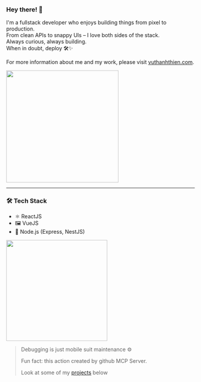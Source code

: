 ### Hey there! 👋

I'm a fullstack developer who enjoys building things from pixel to production.  
From clean APIs to snappy UIs – I love both sides of the stack.  
Always curious, always building.  
When in doubt, deploy 🛠️✨

For more information about me and my work, please visit [vuthanhthien.com](https://vuthanhthien.com).


<img src="https://media.giphy.com/media/v1.Y2lkPTc5MGI3NjExajdyOHF2YjFiMnh2amJtMnR3bnpqdGtkZzY2aHIwYmU4dDhlNmR0MiZlcD12MV9naWZzX3NlYXJjaCZjdD1n/oaDcc0LTCuIAiGYrzn/giphy.gif" width="300"/>

---

### 🛠️ Tech Stack  
- ⚛️ ReactJS  
- 🖼️ VueJS  
- 🌱 Node.js (Express, NestJS)

<img src="https://media2.giphy.com/media/v1.Y2lkPTc5MGI3NjExcnp2b2E4dGt3OXVxc2RvenllMjdxaXVocWo4NjV1NHE4NHZzazM2eiZlcD12MV9pbnRlcm5hbF9naWZfYnlfaWQmY3Q9Zw/IlRYTNtLKCFoNdjQLo/giphy.gif" width="270"/>

> Debugging is just mobile suit maintenance ⚙️
>
> Fun fact: this action created by github MCP Server.
>
> Look at some of my [projects](https://github.com/VuThanhThien?tab=repositories) below
